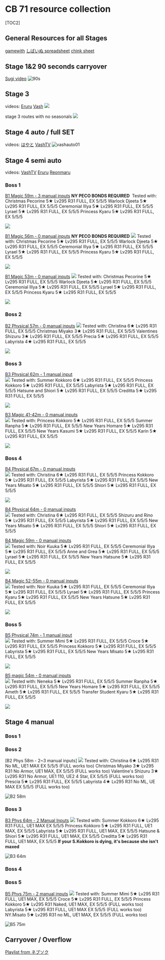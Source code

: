 # CB 71 resource collection


 [TOC2] 
## General Resources for all Stages
[gamewith](https://gamewith.jp/pricone-re/article/show/433787)
[しばいぬ spreadsheet](https://docs.google.com/spreadsheets/d/1pd3YGOadHrWNxb2n6qi-KCVkYsJTyWEvZhS0i9AYLIA/edit#gid=790984515)
[chink sheet](https://docs.google.com/spreadsheets/d/e/2PACX-1vSRNfRynUTk6agPb8P-K9nnoihuGI2LoFLJ3qtSA8_lyppYx0MRIJNKLYRSxBP-YYfZ2qGmCTsuVafz/pubhtml#)

## Stage 1&2 90 seconds carryover
[Sugi video](https://www.youtube.com/watch?v=4_BsROzPgis)
![90s](https://pomf2.lain.la/f/qw1ztun6.jpeg)

## Stage 3
videos:
[Eruru](https://www.youtube.com/watch?v=uNQdmY3LSGQ)
[Vash](https://www.youtube.com/watch?v=SfEirsEmPzk)
![](https://pomf2.lain.la/f/hhghbjam.png)

stage 3 routes with no seasonals
![](https://pbs.twimg.com/media/GEgZiFabkAA8oAu?format=jpg&name=4096x4096)

## Stage 4 auto / full SET
videos:
[はやと](https://www.youtube.com/watch?v=pquxGmchsXE)
[VashTV](https://www.youtube.com/watch?v=upmJlU9jNcg)
![vashauto01](https://pomf2.lain.la/f/pwpvnrbr.png)

## Stage 4 semi auto
videos:
[VashTV](https://www.youtube.com/watch?v=QtPNUJYr6as)
[Eruru](https://www.youtube.com/watch?v=dVexbRS629Q)
[Reonmaru](https://www.youtube.com/watch?v=Ox-hNWShV9U)

### Boss 1

[B1 Magic 59m - 3 manual inputs](https://www.youtube.com/watch?v=HSYNrOisNhk)  **NY PECO BONDS REQUIRED**
![]()
Tested with: 
Christmas Pecorine 5★ Lv295 R31 FULL, EX 5/5/5
Warlock Djeeta 5★ Lv295 R31 FULL, EX 5/5/5
Ceremonial Illya 5★ Lv295 R31 FULL, EX 5/5/5
Lyrael 5★ Lv295 R31 FULL, EX 5/5/5
Princess Kyaru 5★ Lv295 R31 FULL, EX 5/5/5

![](https://pomf2.lain.la/f/no6jrre2.png)

[B1 Magic 56m - 0 manual inputs](https://www.youtube.com/watch?v=Cx88f6Ag-J8) **NY PECO BONDS REQUIRED**
![](https://pomf2.lain.la/f/vpqv3c23.png)
Tested with: 
Christmas Pecorine 5★ Lv295 R31 FULL, EX 5/5/5
Warlock Djeeta 5★ Lv295 R31 FULL, EX 5/5/5
Ceremonial Illya 5★ Lv295 R31 FULL, EX 5/5/5
Lyrael 5★ Lv295 R31 FULL, EX 5/5/5
Princess Kyaru 5★ Lv295 R31 FULL, EX 5/5/5

![](https://pomf2.lain.la/f/0elu9hgz.png)

[B1 Magic 53m - 0 manual inputs](https://youtu.be/6XRj0l-rO9U) 
![](https://pomf2.lain.la/f/92wqlmzr.png)
Tested with: 
Christmas Pecorine 5★ Lv295 R31 FULL, EX 5/5/5
Warlock Djeeta 5★ Lv295 R31 FULL, EX 5/5/5
Ceremonial Illya 5★ Lv295 R31 FULL, EX 5/5/5
Lyrael 5★ Lv295 R31 FULL, EX 5/5/5
Princess Kyaru 5★ Lv295 R31 FULL, EX 5/5/5

![](https://pomf2.lain.la/f/mi5l7w9u.png)



### Boss 2

[B2 Physical 57m - 0 manual inputs](https://www.youtube.com/watch?v=eKj4BEYO4eM) 
![](https://pomf2.lain.la/f/4os78hsj.png)
Tested with: 
Christina 6★ Lv295 R31 FULL, EX 5/5/5
Christmas Miyako 3★ Lv295 R31 FULL, EX 5/5/5
Valentines Shizuru 3★ Lv295 R31 FULL, EX 5/5/5
Precia 5★ Lv295 R31 FULL, EX 5/5/5
Labyrista 4★ Lv295 R31 FULL, EX 5/5/5

![](https://pomf2.lain.la/f/fcmsrh56.png)

### Boss 3

[B3 Physical 62m - 1 manual input](https://youtu.be/dVexbRS629Q?t=923)  
![](https://pomf2.lain.la/f/vnrq4jk6.png)
Tested with: 
Summer Kokkoro 6★ Lv295 R31 FULL, EX 5/5/5
Princess Kokkoro 5★ Lv295 R31 FULL, EX 5/5/5
Labyrista 5★ Lv295 R31 FULL, EX 5/5/5
Hatsune and Shiori 5★ Lv295 R31 FULL, EX 5/5/5
Creditta 5★ Lv295 R31 FULL, EX 5/5/5

![](https://pomf2.lain.la/f/ufjgzyl.png)

[B3 Magic 41-42m - 0 manual inputs](https://youtu.be/dVexbRS629Q?t=1140)  
![](https://pomf2.lain.la/f/kzbi0v7o.png)
Tested with: 
Princess Kokkoro 5★ Lv295 R31 FULL, EX 5/5/5
Summer Ranpha 5★ Lv295 R31 FULL, EX 5/5/5
New Years Homare 5★ Lv295 R31 FULL, EX 5/5/5
New Years Kasumi 5★ Lv295 R31 FULL, EX 5/5/5
Karin 5★ Lv295 R31 FULL, EX 5/5/5

![](https://pomf2.lain.la/f/ambqyly.png)

### Boss 4
[B4 Physical 67m - 0 manual inputs](https://www.youtube.com/watch?v=_wyHXZNtZGc)  
![](https://pomf2.lain.la/f/w0kml8e0.png)
Tested with: 
Christina 6★ Lv295 R31 FULL, EX 5/5/5
Princess Kokkoro 5★ Lv295 R31 FULL, EX 5/5/5
Labyrista 5★ Lv295 R31 FULL, EX 5/5/5
New Years Misato 5★ Lv295 R31 FULL, EX 5/5/5
Shiori 5★ Lv295 R31 FULL, EX 5/5/5

![](https://pomf2.lain.la/f/7xffsxu.png)

[B4 Physical 64m - 0 manual inputs](https://www.youtube.com/watch?v=WEi9go36HBE)  
![](https://pomf2.lain.la/f/2j5ghp7p.png)
Tested with: 
Christina 6★ Lv295 R31 FULL, EX 5/5/5
Shizuru and Rino 5★ Lv295 R31 FULL, EX 5/5/5
Labyrista 5★ Lv295 R31 FULL, EX 5/5/5
New Years Misato 5★ Lv295 R31 FULL, EX 5/5/5
Shiori 5★ Lv295 R31 FULL, EX 5/5/5

[B4 Magic 59m - 0 manual inputs](https://www.youtube.com/watch?v=aNghW1qaczk)  
![](https://pomf2.lain.la/f/1u6btzhc.png)
Tested with: 
Noir Kuuka 5★ Lv295 R31 FULL, EX 5/5/5
Ceremonial Illya 5★ Lv295 R31 FULL, EX 5/5/5
Anne and Grea 5★ Lv295 R31 FULL, EX 5/5/5
Lyrael 5★ Lv295 R31 FULL, EX 5/5/5
New Years Hatsune 5★ Lv295 R31 FULL, EX 5/5/5

![](https://pomf2.lain.la/f/bcjeav79.png)

[B4 Magic 52-55m - 0 manual inputs](https://www.youtube.com/watch?v=Eu1BE1wp760)  
![](https://pomf2.lain.la/f/lw10soxi.png)
Tested with: 
Noir Kuuka 5★ Lv295 R31 FULL, EX 5/5/5
Ceremonial Illya 5★ Lv295 R31 FULL, EX 5/5/5
Lyrael 5★ Lv295 R31 FULL, EX 5/5/5
Princess Kyaru 5★ Lv295 R31 FULL, EX 5/5/5
New Years Hatsune 5★ Lv295 R31 FULL, EX 5/5/5

![](https://pomf2.lain.la/f/9v3gh6r6.png)

### Boss 5
[B5 Physical 74m - 1 manual input](https://www.youtube.com/watch?v=VYPF8-1b2xs)  
![](https://pomf2.lain.la/f/vlsz8cto.png)
Tested with: 
Summer Mimi 5★ Lv295 R31 FULL, EX 5/5/5
Croce 5★ Lv295 R31 FULL, EX 5/5/5
Princess Kokkoro 5★ Lv295 R31 FULL, EX 5/5/5
Labyrista 5★ Lv295 R31 FULL, EX 5/5/5
New Years Misato 5★ Lv295 R31 FULL, EX 5/5/5

![](https://pomf2.lain.la/f/0wxw2jyy.png)

[B5 magic 54m - 0 manual inputs](https://www.youtube.com/watch?v=_gUopPYrs6E)  
![](https://pomf2.lain.la/f/7ou38kdb.png)
Tested with: 
Neneka 5★ Lv295 R31 FULL, EX 5/5/5
Summer Ranpha 5★ Lv295 R31 FULL, EX 5/5/5
New Years Homare 5★ Lv295 R31 FULL, EX 5/5/5
Ameth 5★ Lv295 R31 FULL, EX 5/5/5
Transfer Student Kyaru 5★ Lv295 R31 FULL, EX 5/5/5

![](https://pomf2.lain.la/f/y9lgvkq1.png)

## Stage 4 manual
### Boss 1

### Boss 2
[B2 Phys 58m - 2~3 manual inputs] 
![](https://pomf2.lain.la/f/7sesi664.png)
Tested with: 
Christina 6★ Lv295 R31 No ML, UE1 MAX EX 5/5/5 (FULL works too)
Christmas Miyako 3★ Lv295 R31 No Armor, UE1 MAX, EX 5/5/5 (FULL works too)
Valentine's Shizuru 3★ Lv295 R31 No Armor, UE1 110, UE2 4 Star, EX 5/5/5 (FULL works too)
Prescia 5★ Lv295 R31 FULL, EX 5/5/5 
Labyrista 4★ Lv295 R31 No ML, UE MAX EX 5/5/5 (FULL works too)

![B2 58m](https://pomf2.lain.la/f/5aboffl6.png)

### Boss 3
[B3 Phys 64m - 2 Manual Inputs](https://www.youtube.com/watch?v=O5bmhGrtLxs)
![](https://pomf2.lain.la/f/97il0ndf.png)
Tested with: 
Summer Kokkoro 6★ Lv295 R31 FULL, UE1 MAX EX 5/5/5 
Princess Kokkoro 5★ Lv295 R31 FULL, UE1 MAX, EX 5/5/5
Labyrista 5★ Lv295 R31 FULL, UE1 MAX, EX 5/5/5
Hatsune & Shiori 5★ Lv295 R31 FULL, UE1 MAX,  EX 5/5/5 
Creditta 5★ Lv295 R31 FULL, UE1 MAX, EX 5/5/5 
**If your S.Kokkoro is dying, it's because she isn't maxed**

![B3 64m](https://pomf2.lain.la/f/ryt1pybs.png)

### Boss 4


### Boss 5
[B5 Phys 75m - 2 manual inputs](https://www.youtube.com/watch?v=VYPF8-1b2xs)
![](https://pomf2.lain.la/f/k1n8o3ju.png)
Tested with: 
Summer Mimi 5★ Lv295 R31 FULL, UE1 MAX, EX 5/5/5
Croce 5★ Lv295 R31 FULL, EX 5/5/5 
Princess Kokkoro 5★ Lv295 R31 Naked, UE1 MAX, EX 5/5/5 (FULL works too)
Labyrista 5★ Lv295 R31 FULL, UE1 MAX EX 5/5/5 (FULL works too)
NY.Misato 5★ Lv295 R31 no ML, UE1 MAX, EX 5/5/5 (FULL works too) 

![B5 75m](https://pomf2.lain.la/f/6xk2mjzg.png)

## Carryover / Overflow
[Playlist from ネブソク](https://www.youtube.com/playlist?list=PLZmWQnJpjP3V4cXZxpG1IX8Vq9FdU_F0h)